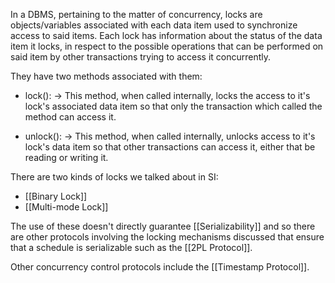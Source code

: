 

In a DBMS, pertaining to the matter of concurrency, locks are objects/variables associated with each data item used to synchronize access to said items.
Each lock has information about the status of the data item it locks, in respect to the possible operations that can be performed on said item by other transactions trying to access it concurrently.

They have two methods associated with them:

- lock():
  ->  This method, when called internally, locks the access to it's lock's associated data item so that only the transaction which called the method can access it.
  
- unlock():
  -> This method, when called internally, unlocks access to it's lock's data item so that other transactions can access it, either that be reading or writing it.


There are two kinds of locks we talked about in SI:
- [[Binary Lock]] 
- [[Multi-mode Lock]]


The use of these doesn't directly guarantee [[Serializability]] and so there are other protocols involving the locking mechanisms discussed that ensure that a schedule is serializable such as the [[2PL Protocol]].

Other concurrency control protocols include the [[Timestamp Protocol]].
